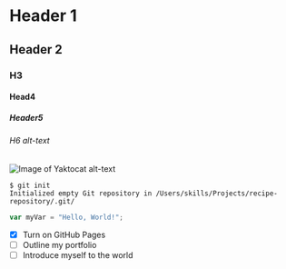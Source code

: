 # Header 1
## Header 2
### H3
#### Head4
##### Header5
###### H6 alt-text 
![Image of Yaktocat](https://octodex.github.com/images/yaktocat.png) 
alt-text 
```
$ git init
Initialized empty Git repository in /Users/skills/Projects/recipe-repository/.git/
```
``` javascript
var myVar = "Hello, World!";
```
- [x] Turn on GitHub Pages
- [ ] Outline my portfolio
- [ ] Introduce myself to the world
